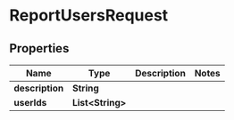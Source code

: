 

# ReportUsersRequest


## Properties

| Name | Type | Description | Notes |
|------------ | ------------- | ------------- | -------------|
|**description** | **String** |  |  |
|**userIds** | **List&lt;String&gt;** |  |  |



